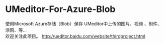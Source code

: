 # UMeditor-For-Azure-Blob
使用Microsoft Azure存储（Blob）保存 UMeditor中上传的图片、视频 、附件、涂鸦、等...<br/>
欢迎关注此项目。
http://ueditor.baidu.com/website/thirdproject.html
